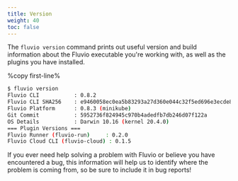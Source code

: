 ```yaml
---
title: Version
weight: 40
toc: false
---
```


The `fluvio version` command prints out useful version and build information about
the Fluvio executable you're working with, as well as the plugins you have installed.

%copy first-line%
```bash
$ fluvio version
Fluvio CLI           : 0.8.2
Fluvio CLI SHA256    : e9460058ec0ea5b83293a27d360e044c32f5ed696e3ecde83d91308bb0c8ccee
Fluvio Platform      : 0.8.3 (minikube)
Git Commit           : 5952736f824945c970b4adedfb7db246d07f122a
OS Details           : Darwin 10.16 (kernel 20.4.0)
=== Plugin Versions ===
Fluvio Runner (fluvio-run)     : 0.2.0
Fluvio Cloud CLI (fluvio-cloud) : 0.1.5
```

If you ever need help solving a problem with Fluvio or believe you have encountered
a bug, this information will help us to identify where the problem is coming from,
so be sure to include it in bug reports!
